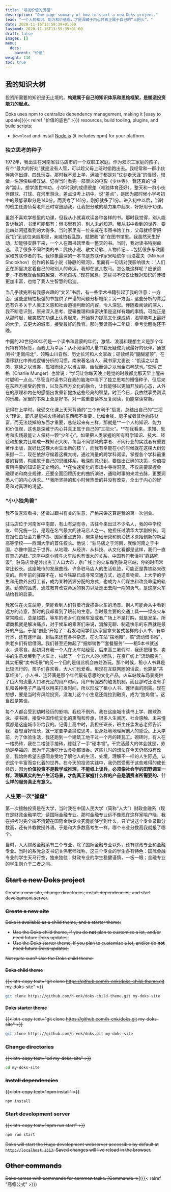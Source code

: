 ```yaml
---
title: "寻找价值的历程"
description: "One page summary of how to start a new Doks project."
lead: "一个人的知识、能力和价值观，才是深藏于内心并真正属于自己的“三把火”。"
date: 2020-11-16T13:59:39+01:00
lastmod: 2020-11-16T13:59:39+01:00
draft: false
images: []
menu:
  docs:
    parent: "价值"
weight: 110
toc: true
---
```


## 我的知识大树

投资所需要的知识是无止境的。**构建属于自己的知识体系和思维框架，是塑造投资能力的起点。**

Doks uses npm to centralize dependency management, making it [easy to update]({{< relref "价值的底色" >}}) resources, build tooling, plugins, and build scripts:

- `Download` and install [Node.js](https://nodejs.org/) (it includes npm) for your platform.

### 独立思考的种子

1972年，我出生在河南省驻马店市的一个双职工家庭。作为双职工家庭的孩子，有个“最大的好处”就是没有人管，可以趁父母上班时偷跑出去。我经常和一群小伙伴集体出游、四处玩耍。那时我不爱上学，满脑子都是对“仗剑走天涯”的憧憬，想做一名游侠纵横江湖。记得当时看完一部很火的电影《少林寺》，我还真的“投奔”嵩山，想学盖世神功。小学时我的成绩很差（唯独体育还好），整天和一群小伙伴踢球、打球、在河里游泳，差点没考上初中。说“差点”，是因为那时候小学考初中的最低录取分是140分，而我考了141分，刚好就多了1分。进入初中以后，当时的班主任游仙菊老师还时常鼓励我，让我把分散的精力集中起来，好好用于功课。

虽然不喜欢学校里的功课，但我从小就喜欢读各种各样的书。那时我觉得，别人能告诉我的，书里可能都有；但书里有的，别人未必知道。我从书中看到的世界，要比四处闲逛看到的大得多。当时家里有一位亲戚在市图书馆工作，父母就经常把我“扔”到这位亲戚那里，亲戚怕我乱跑，就把我“锁”在图书馆里。我虽然天生好动，却能够安静下来，一个人在图书馆里看一整天的书。当时，我对读书特别痴迷，读了很多不同种类的书：武侠小说、散文诗歌、人物传记……包括很多东欧国家和苏联作者的书。我印象最深的一本书是苏联作家米哈依尔·肖洛霍夫（Mikhail Sholokhov）创作的长篇小说《静静的顿河》，里面有一句话对我影响很大：“人们正在那里决定着自己的和别人的命运，我却在这儿牧马。怎么能这样呢？应该逃走，不然我就会越陷越深，不能自拔。”现在回想，这些书不仅仅让我对知识的涉猎更加丰富，也给了我人生智慧的启迪。

当几乎读完所有我感兴趣的“文艺”书后，有一些学术书籍引起了我的注意：一方面，这些逻辑性极强的书提供了严谨的问题分析框架；另一方面，这些分析的背后还有许多关于人类正义感和社会道德判断的内容，令人深思。伴随着阅读的深入，我不断意识到，原来深入思考、逻辑推理和缜密决策是这样有趣的事情。可能正是从那时起，我突然在功课上认真起来，开始努力提高文化课成绩，渴望能考上最好的大学，去更大的城市，接受最好的教育。那时我读高中二年级，幸亏觉醒得还不晚。

中国的20世纪80年代是一个读书和启蒙的年代，激情、浪漫和理想主义是那个年代特有的标签，而我尤为幸运：从小阅读的大量书籍无疑成为我最好的伙伴，通览闲书“走南闯北”，领略山川自然、历史长河和人文掌故；研读经典“醍醐灌顶”，在潜移默化中养成逻辑分析的习惯。南宋著名诗人、藏书家尤袤说：“饥读之以当肉，寒读之以当裘，孤寂而读之以当友朋，幽忧而读之以当金石琴瑟也。”查理·芒格（Charlie Munger）也曾说：“学习让你每天晚上睡觉的时候都比那天早上醒来时聪明一点点。”尽管当时读书只在我的脑海中埋下了独立思考的懵懂种子，但后来在东西方接受的教育，以及东西方文化的融合，让我能够以更加开放的心态，从外在的原理和内在的感悟出发重新提炼这些经典的智慧。时至今日，我依然享受阅读的乐趣，家里的书架上全是好书，对一些重要读本反复阅读，仍能常读常新。

记得在上学时，我受文化课上天天背诵的“三个有利于”启发，总结出自己的“三把火”理论，即凡是能被火烧掉的东西都不重要，比如金钱、房子或者其他物质财富，而无法烧掉的东西才重要，总结起来有三样，那就是**一个人的知识、能力和价值观，这也是深藏于内心并真正属于自己的“三把火”。**在我看来，求知、思考和实践最能让人保持一颗“少年心”。如果把人类掌握的所有科学知识、技术、经验和想象力比喻成一棵知识大树，每当不同领域的学者、不同行业的实践者有重要著作出版，就好比这棵大树生出新的枝丫，而我有幸能在小的时候就在这棵大树旁采撷一二，现在依然守候着这棵大树，通过海量的跨学科阅读，掌握各个学科最重要的智慧，构建属于自己的思维体系。我深刻意识到，要做出正确的决策，价值投资所需要的知识是无止境的。**在快速变化的市场中寻得洞见，不仅需要掌握金融理论和商业规律，还要全面回顾历史的曲折演进，通晓时事的来龙去脉，更要洞悉人们的内心诉求。**我所坚持的和小时候热爱的并没有改变，全出于内心的好奇和对真理的渴望。

### “小小独角兽”

我不仅喜欢看书，还做过跟书有关的生意，严格来讲这算是我的第一次创业。

驻马店位于河南省中南部，有山有湖有寺，古往今来出过不少名人，我的中学校友、师兄施一公，是现在名气最大的驻马店人之一。他担任过清华大学副校长，现在担任由社会力量举办、国家重点支持，聚焦基础研究和前沿技术原始创新的新型高等学校——西湖大学的首任校长。他说：“驻马店之于河南，就像河南之于中国，亦像中国之于世界。从地理、从经济、从科技、从文化看都是这样，我们一直在奋力追赶。”这座中原小城与火车站也有很大的关系，中国有句老话叫“靠路吃饭”，驻马店曾是外出务工人口大市，京广线上的火车每到驻马店站，停的时间常常比较长。这座城市的发展曲线、许多驻马店人的生活轨迹，可能正是靠铁路来改变的。百年前的驿路不在，如今铁路已成寻常交通方式，运送着物资、上大学的学生和无数外出打工者，成为某种资源分配的方式，也成为人们谋生和改变命运的轨道。勤劳的品质、通过教育改变命运的努力以及走出去闯一闯的勇气，是这座火车站给我的启蒙。

我家住在火车站旁，常能看到人们背着行囊搭乘火车的场景。别人可能会从中看到远方的诗意，那时的我却看到了眼前的生意。当时最主要的交通工具——绿皮火车常常晚点，总是超载，等车的老乡们在候车室或者广场上不是打盹，就是发呆。所谓商机就是解决痛点，对于候车的乘客们来说，消解无聊、制造快乐的东西就是最好的产品。于是“创业”开始了：我发动同学们从家里拿来各式各样的小人书，有单行本，还有连环画，到后来还有各种杂志，在火车站“摆地摊”，搞“流动借书站”，供老乡们有偿借阅。我们甚至还做起了“捆绑销售”“套餐服务”——租5本书就送水、送零食。起初只有我一个人在火车站经营，后来高三暑假时，我还把租书、卖书的生意发展到了火车上，拉起了一个五六人的小团队，在京广线上“流动服务”。其实拓展“卖书场景”的另一个目的是借此机会四处游玩。那个时候，租小人书算是比较流行的，孩子们喜欢看，大人们也爱看。用现在互联网圈的话说，也算是“共享经济”。小人书、连环画是那个年代最有意思的文化产品，火车站候车场景提供了巨大的流量入口和充足的用户时间，用户有强烈的触发机制，而且那时还没有手机和各种电子产品可以用来打发时间，所以形成了租小人书、连环画的刚需。现在想想，要是当时有风险投资，没准儿这个小生意还能拉到融资，成为“独角兽”。这当然是笑谈。

每个人都会受到幼时经历的影响，我也不例外。我在这座城市读书上学、踢球游泳、摆书摊，接受中国传统文化的熏陶和传承，很多人生阅历、社会感触、未来憧憬都是这座城市带给我的。记得上高中时，我担任班长，班主任孟发志老师告诉我，要想当好班长，就一定要学会换位思考，设身处地地理解他人的感受。上大学前，为了体验生活，我还跑到一个建筑工地干过一个月的砖瓦工。砌砖时，有人在一楼扔砖，我在二楼徒手接砖，练就了一手“硬本领”。干完活最大的体会就是，劳动是幸福的，因为干完活吃什么食物都很香。这些儿时的想法在今天仍然没有改变，我始终希望去感同身受地了解他人的生活、处境，理解不一样的人生际遇，认识这个丰富而变化着的世界。在今天的投资实践中，我仍然受惠于这些难得的成长经历，因为**价值投资不是数学或推理，不能纸上谈兵，必须像社会学的田野调查一样，理解真实的生产生活场景，才能真正掌握什么样的产品是消费者所需要的、什么样的服务真正有意义。**

### 人生第一次“操盘”

第一次接触投资是在大学，当时我在中国人民大学（简称“人大”）财政金融系（现在是财政金融学院）读国际金融专业。那时金融专业远不像现在这样家喻户晓，我在报考时完全搞不清楚在国际金融专业究竟能够学到什么，只听说这个专业录取分数高，还有外教教授外语。于是和大多数高考生一样，哪个专业分数高我就报了哪个。

当时，人大财政金融系有三个专业，除了国际金融专业以外，还有财政专业和金融专业。当时的系党总支书记关伟老师戏称，这三个专业的学生各有特色：国际金融专业的学生天马行空，独来独往；财政专业的学生稳健谨慎，一板一眼；金融专业的学生则介于二者之间。

## ~~Start a new Doks project~~

~~Create a new site, change directories, install dependencies, and start development server.~~

### ~~Create a new site~~

~~Doks is available as a child theme, and a starter theme:~~

- ~~Use the Doks child theme, if you do __not__ plan to customize a lot, and/or need future Doks updates.~~
- ~~Use the Doks starter theme, if you plan to customize a lot, and/or do __not__ need future Doks updates.~~

~~Not quite sure? Use the Doks child theme.~~

#### ~~Doks child theme~~

~~{{< btn-copy text="git clone https://github.com/h-enk/doks-child-theme.git my-doks-site" >}}~~

```bash
git clone https://github.com/h-enk/doks-child-theme.git my-doks-site
```

#### ~~Doks starter theme~~

~~{{< btn-copy text="git clone https://github.com/h-enk/doks.git my-doks-site" >}}~~

```bash
git clone https://github.com/h-enk/doks.git my-doks-site
```

### ~~Change directories~~

~~{{< btn-copy text="cd my-doks-site" >}}~~

```bash
cd my-doks-site
```

### ~~Install dependencies~~

~~{{< btn-copy text="npm install" >}}~~

```bash
npm install
```

### ~~Start development server~~

~~{{< btn-copy text="npm run start" >}}~~

```bash
npm run start
```

~~Doks will start the Hugo development webserver accessible by default at `http://localhost:1313`. Saved changes will live reload in the browser.~~

## ~~Other commands~~

~~Doks comes with commands for common tasks. [Commands →~~]({{< relref "高瓴公式" >}})
